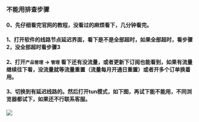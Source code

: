 ### 不能用排查步骤

#### 0、先仔细看完官网的教程，没看过的麻烦看下，几分钟看完。

#### 1、打开软件的线路节点延迟界面，看下是不是全部超时，如果全部超时，看步骤2，没全部超时看步骤3

#### 2、打开`产品管理` -> `管理` 看下还有没流量，或者更新下订阅也能看到，如果有流量继续往下看，没流量就等流量重置（流量每月开通日重置）或者开多个订单换着用。

#### 3、切换到有延迟线路的。然后打开tun模式，如下图，再试下能不能用，不同浏览器都试下，如果还不行联系客服。

![](/img/tun.png)
